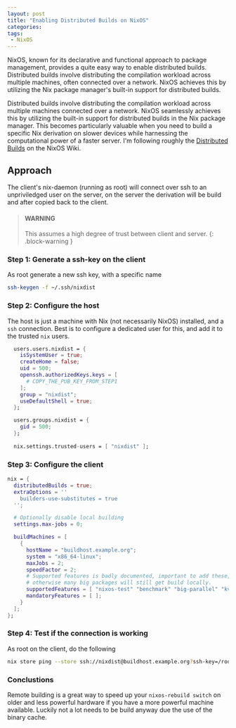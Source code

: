 ```yaml
---
layout: post
title: "Enabling Distributed Builds on NixOS"
categories: 
tags:
 - NixOS
---
```


NixOS, known for its declarative and functional approach to package management, provides a quite easy way to enable distributed builds. Distributed builds involve distributing the compilation workload across multiple machines, often connected over a network. NixOS achieves this by utilizing the Nix package manager's built-in support for distributed builds. 

Distributed builds involve distributing the compilation workload across multiple machines connected over a network. NixOS seamlessly achieves this by utilizing the built-in support for distributed builds in the Nix package manager. This becomes particularly valuable when you need to build a specific Nix derivation on slower devices while harnessing the computational power of a faster server. I'm following roughly the [Distributed Builds](https://nixos.wiki/wiki/Distributed_build) on the NixOS Wiki.

## Approach

The client's nix-daemon (running as root) will connect over ssh to an unpriviledged user on the server, on the server the derivation will be build and after copied back to the client.

> #### WARNING
>
> This assumes a high degree of trust between client and server. 
{: .block-warning }

### Step 1: Generate a ssh-key on the client

As root generate a new ssh key, with a specific name

```sh
ssh-keygen -f ~/.ssh/nixdist
```

### Step 2: Configure the host

The host is just a machine with Nix (not necessarily NixOS) installed, and a `ssh` connection. Best is to configure a dedicated user for this, and add it to the trusted `nix` users.

```nix
  users.users.nixdist = {
    isSystemUser = true;
    createHome = false;
    uid = 500;
    openssh.authorizedKeys.keys = [
      # COPY_THE_PUB_KEY_FROM_STEP1
    ];
    group = "nixdist";
    useDefaultShell = true;
  };

  users.groups.nixdist = {
    gid = 500;
  };
  
  nix.settings.trusted-users = [ "nixdist" ];
```

### Step 3: Configure the client

```nix
nix = {
  distributedBuilds = true;
  extraOptions = ''
    builders-use-substitutes = true
  '';

  # Optionally disable local building
  settings.max-jobs = 0;

  buildMachines = [ 
    {
      hostName = "buildhost.example.org";
      system = "x86_64-linux";
      maxJobs = 2;
      speedFactor = 2;
      # Supported features is badly documented, important to add these, 
      # otherwise many big packages will still get build locally.
      supportedFeatures = [ "nixos-test" "benchmark" "big-parallel" "kvm" ];
      mandatoryFeatures = [ ];
    }
  ];
};
```

### Step 4: Test if the connection is working

As root on the client, do the following

```sh
nix store ping --store ssh://nixdist@buildhost.example.org?ssh-key=/root/.ssh/nixdist
```

### Conclustions

Remote building is a great way to speed up your `nixos-rebuild switch` on older and less powerful hardware if you have a more powerful machine available. Luckily not a lot needs to be build anyway due the use of the binary cache.